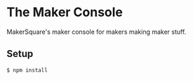 # The Maker Console

MakerSquare's maker console for makers making maker stuff.

## Setup

```bash
$ npm install
```
